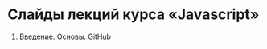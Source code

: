 # Слайды лекций курса «Javascript»
1. [Введение. Основы. GitHub](http://urfu-2016.github.io/javascript-slides/01-intro)
